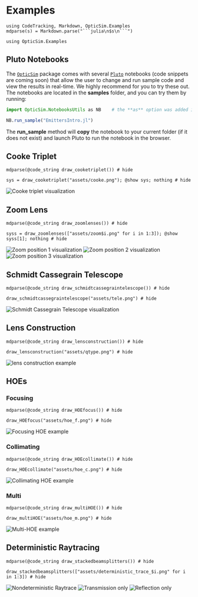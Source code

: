 # Examples

```@setup highlight
using CodeTracking, Markdown, OpticSim.Examples
mdparse(s) = Markdown.parse("```julia\n$s\n```")
```

```@setup example
using OpticSim.Examples
```

## Pluto Notebooks

The [`OpticSim`](index.html) package comes with several [`Pluto`](https://github.com/fonsp/Pluto.jl) notebooks (code snippets are coming soon) that allow the user to change and run sample code and view the results in real-time. We highly recommend for you to try these out.
The notebooks are located in the **samples** folder, and you can try them by running:

```julia
import OpticSim.NotebooksUtils as NB    # the **as** option was added in Julia v1.6

NB.run_sample("EmittersIntro.jl")
```

The **run_sample** method will **copy** the notebook to your current folder (if it does not exist) and launch Pluto to run the notebook in the browser.

## Cooke Triplet
```@example highlight
mdparse(@code_string draw_cooketriplet()) # hide
```

```@example example
sys = draw_cooketriplet("assets/cooke.png"); @show sys; nothing # hide
```

![Cooke triplet visualization](assets/cooke.png)

## Zoom Lens
```@example highlight
mdparse(@code_string draw_zoomlenses()) # hide
```

```@example example
syss = draw_zoomlenses(["assets/zoom$i.png" for i in 1:3]); @show syss[1]; nothing # hide
```

![Zoom position 1 visualization](assets/zoom1.png)
![Zoom position 2 visualization](assets/zoom2.png)
![Zoom position 3 visualization](assets/zoom3.png)

## Schmidt Cassegrain Telescope
```@example highlight
mdparse(@code_string draw_schmidtcassegraintelescope()) # hide
```

```@example example
draw_schmidtcassegraintelescope("assets/tele.png") # hide
```

![Schmidt Cassegrain Telescope visualization](assets/tele.png)

## Lens Construction
```@example highlight
mdparse(@code_string draw_lensconstruction()) # hide
```

```@example example
draw_lensconstruction("assets/qtype.png") # hide
```

![lens construction example](assets/qtype.png)

## HOEs

### Focusing
```@example highlight
mdparse(@code_string draw_HOEfocus()) # hide
```

```@example example
draw_HOEfocus("assets/hoe_f.png") # hide
```

![Focusing HOE example](assets/hoe_f.png)

### Collimating
```@example highlight
mdparse(@code_string draw_HOEcollimate()) # hide
```

```@example example
draw_HOEcollimate("assets/hoe_c.png") # hide
```

![Collimating HOE example](assets/hoe_c.png)

### Multi
```@example highlight
mdparse(@code_string draw_multiHOE()) # hide
```

```@example example
draw_multiHOE("assets/hoe_m.png") # hide
```

![Multi-HOE example](assets/hoe_m.png)

## Deterministic Raytracing
```@example highlight
mdparse(@code_string draw_stackedbeamsplitters()) # hide
```

```@example example
draw_stackedbeamsplitters(["assets/deterministic_trace_$i.png" for i in 1:3]) # hide
```

![Nondeterministic Raytrace](assets/deterministic_trace_1.png)
![Transmission only](assets/deterministic_trace_2.png)
![Reflection only](assets/deterministic_trace_3.png)
